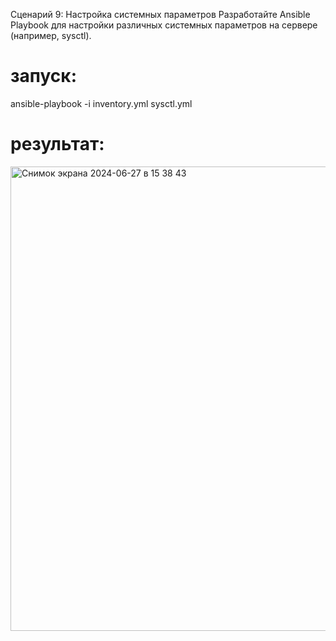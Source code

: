Сценарий 9: Настройка системных параметров
Разработайте Ansible Playbook для настройки различных системных параметров на сервере (например, sysctl).

# запуск:

ansible-playbook -i inventory.yml sysctl.yml

# результат: 

<img width="743" alt="Снимок экрана 2024-06-27 в 15 38 43" src="https://github.com/PhilinVeselov/devops/assets/110721135/dcc11b9e-ca0f-49ce-a122-96ac67f0bda7">
